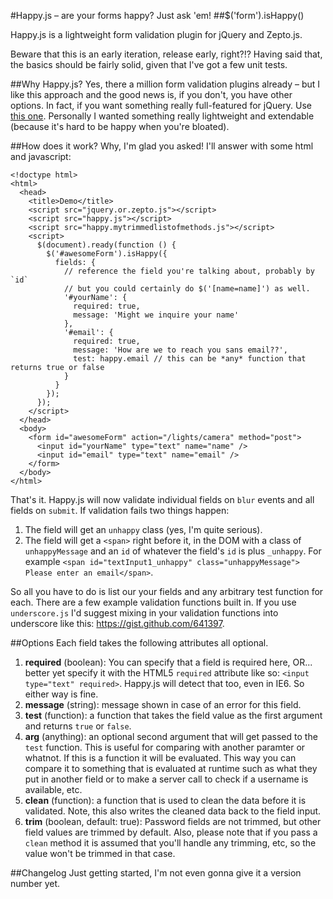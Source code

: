 #Happy.js – are your forms happy? Just ask 'em!
##$('form').isHappy()

Happy.js is a lightweight form validation plugin for jQuery and Zepto.js. 

Beware that this is an early iteration, release early, right?!? Having said that, the basics should be fairly solid, given that I've got a few unit tests.

##Why Happy.js?
Yes, there a million form validation plugins already – but I like this approach and the good news is, if you don't, you have other options. In fact, if you want something really full-featured for jQuery. Use [this one](http://bassistance.de/jquery-plugins/jquery-plugin-validation/). Personally I wanted something really lightweight and extendable (because it's hard to be happy when you're bloated).

##How does it work?
Why, I'm glad you asked! I'll answer with some html and javascript:

    <!doctype html>
    <html>
      <head>
        <title>Demo</title>
        <script src="jquery.or.zepto.js"></script>
        <script src="happy.js"></script>
        <script src="happy.mytrimmedlistofmethods.js"></script>
        <script>
          $(document).ready(function () {
            $('#awesomeForm').isHappy({
              fields: {
                // reference the field you're talking about, probably by `id`
                // but you could certainly do $('[name=name]') as well.
                '#yourName': {
                  required: true,
                  message: 'Might we inquire your name'
                },
                '#email': {
                  required: true,
                  message: 'How are we to reach you sans email??',
                  test: happy.email // this can be *any* function that returns true or false
                }
              }
            });
          }); 
        </script>
      </head>
      <body>
        <form id="awesomeForm" action="/lights/camera" method="post">
          <input id="yourName" type="text" name="name" />
          <input id="email" type="text" name="email" />
        </form>
      </body>
    </html>

That's it. Happy.js will now validate individual fields on `blur` events and all fields on `submit`. If validation fails two things happen:

1. The field will get an `unhappy` class (yes, I'm quite serious).
2. The field will get a `<span>` right before it, in the DOM with a class of `unhappyMessage` and an `id` of whatever the field's `id` is plus `_unhappy`. For example `<span id=​"textInput1_unhappy" class=​"unhappyMessage">​Please enter an email​</span>`.

So all you have to do is list our your fields and any arbitrary test function for each. There are a few example validation functions built in. If you use `underscore.js` I'd suggest mixing in your validation functions into underscore like this: https://gist.github.com/641397.

##Options
Each field takes the following attributes all optional.

1. **required** (boolean): You can specify that a field is required here, OR... better yet specify it with the HTML5 `required` attribute like so: `<input type="text" required>`. Happy.js will detect that too, even in IE6. So either way is fine.
2. **message** (string): message shown in case of an error for this field.
3. **test** (function): a function that takes the field value as the first argument and returns `true` or `false`.
4. **arg** (anything): an optional second argument that will get passed to the `test` function. This is useful for comparing with another paramter or whatnot. If this is a function it will be evaluated. This way you can compare it to something that is evaluated at runtime such as what they put in another field or to make a server call to check if a username is available, etc.
5. **clean** (function): a function that is used to clean the data before it is validated. Note, this also writes the cleaned data back to the field input.
6. **trim** (boolean, default: true): Password fields are not trimmed, but other field values are trimmed by default. Also, please note that if you pass a `clean` method it is assumed that you'll handle any trimming, etc, so the value won't be trimmed in that case. 

##Changelog
Just getting started, I'm not even gonna give it a version number yet.